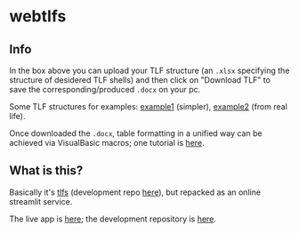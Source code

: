# webtlfs

## Info

In the box above you can upload your TLF structure (an `.xlsx`
specifying the structure of desidered TLF shells) and then click on
"Download TLF" to save the corresponding/produced `.docx` on your pc.

Some TLF structures for examples:
[example1](https://github.com/lbraglia/tlfs/raw/main/examples/example1.xlsx)
(simpler),
[example2](https://github.com/lbraglia/tlfs/raw/main/examples/example2.xlsx)
(from real life).

Once downloaded the `.docx`, table formatting in a unified way can be
achieved via VisualBasic macros; one tutorial is
[here](https://www.youtube.com/watch?v=kKtJx_VbLwk).


## What is this?

Basically it's [tlfs](https://pypi.org/project/tlfs/) (development
repo [here](https://github.com/lbraglia/tlfs)), but repacked as an
online streamlit service.

The live app is [here](https://webtlfs.streamlit.app); the
development repository is [here](https://github.com/lbraglia/webtlfs).
